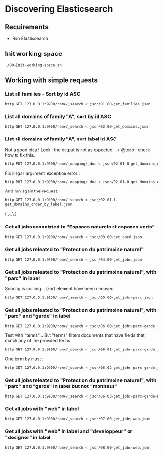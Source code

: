 # Discovering Elasticsearch

## Requirements
- Run Elasticsearch

## Init working space
```bash
./00-Init-working-space.sh
```
## Working with simple requests
### List all families - Sort by id ASC
```bash
http GET 127.0.0.1:9200/rome/_search < json/01.00-get_families.json
```
### List all domains of family "A", sort by id ASC
```bash
http GET 127.0.0.1:9200/rome/_search < json/02.00-get_domains.json
```
### List all domains of family "A", sort label id ASC
Not a good idea ! Look : the output is not as expected !
-> @todo : check how to fix this..
```bash
http PUT 127.0.0.1:9200/rome/_mapping/_doc < json/02.01-0-get_domains_order_by_label.json
```
Fix illegal_argument_exception error :
```bash
http PUT 127.0.0.1:9200/rome/_mapping/_doc < json/02.01-0-get_domains_order_by_label.json
```
And run again the request.
```
http GET 127.0.0.1:9200/rome/_search < json/02.01-1-get_domains_order_by_label.json
```
(′︿‵｡)
### Get all jobs associated to "Espaces naturels et espaces verts"
```bash
http GET 127.0.0.1:9200/rome/_search < json/03.00-get_card.json
```
### Get all jobs releated to "Protection du patrimoine naturel"
```bash
http GET 127.0.0.1:9200/rome/_search < json/04.00-get_jobs.json
```
### Get all jobs releated to "Protection du patrimoine naturel", with "parc" in label
Scoring is coming... (sort element have been removed)
```bash
http GET 127.0.0.1:9200/rome/_search < json/05.00-get_jobs-parc.json
```
### Get all jobs releated to "Protection du patrimoine naturel", with "parc" and "garde" in label
```bash
http GET 127.0.0.1:9200/rome/_search < json/06.00-get_jobs-parc-garde.json
```
Test with "terms"... But "terms" filters documents that have fields that match any of the provided terms
```bash
http GET 127.0.0.1:9200/rome/_search < json/06.01-get_jobs-parc-garde.json
```
One term by must :
```bash
http GET 127.0.0.1:9200/rome/_search < json/06.02-get_jobs-parc-garde.json
```
### Get all jobs releated to "Protection du patrimoine naturel", with "parc" and "garde" in label but not "moniteur"
```bash
http GET 127.0.0.1:9200/rome/_search < json/06.03-get_jobs-parc-garde-moniteur.json
```
### Get all jobs with "web" in label
```bash
http GET 127.0.0.1:9200/rome/_search < json/07.00-get_jobs-web.json
```
### Get all jobs with "web" in label and "developpeur" or "designer" in label
```bash
http GET 127.0.0.1:9200/rome/_search < json/08.00-get_jobs-web.json
```
